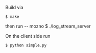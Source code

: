 

Build via

	$ make

then run -- mozno
	$ ./log_stream_server


On the client side run

	$ python simple.py

